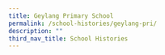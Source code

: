 ```yaml
---
title: Geylang Primary School
permalink: /school-histories/geylang-pri/
description: ""
third_nav_title: School Histories
---
```

